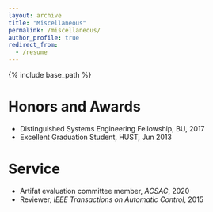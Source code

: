```yaml
---
layout: archive
title: "Miscellaneous"
permalink: /miscellaneous/
author_profile: true
redirect_from:
  - /resume
---
```


{% include base_path %}

Honors and Awards
======
* Distinguished Systems Engineering Fellowship, BU, 2017
* Excellent Graduation Student, HUST, Jun 2013

Service  
======
* Artifat evaluation committee member, *ACSAC*, 2020
* Reviewer, *IEEE Transactions on Automatic Control*, 2015


